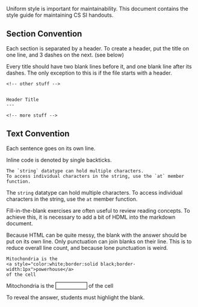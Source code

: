 Uniform style is important for maintainability.
This document contains the style guide for maintaining CS SI handouts.


Section Convention
---

Each section is separated by a header.
To create a header, put the title on one line, and 3 dashes on the next. (see below)

Every title should have two blank lines before it, and one blank line after its dashes.
The only exception to this is if the file starts with a header.

```
<!-- other stuff -->


Header Title
---

<!-- more stuff -->
```


Text Convention
---

Each sentence goes on its own line.

Inline code is denoted by single backticks.

```
The `string` datatype can hold multiple characters.
To access individual characters in the string, use the `at` member function.
```

The `string` datatype can hold multiple characters.
To access individual characters in the string, use the `at` member function.

Fill-in-the-blank exercises are often useful to review reading concepts.
To achieve this, it is necessary to add a bit of HDML into the markdown document.

Because HTML can be quite messy, the blank with the answer should be put on its own line.
Only punctuation can join blanks on their line.
This is to reduce overall line count, and because lone punctuation is weird.

```
Mitochondria is the
<a style="color:white;border:solid black;border-width:1px">powerhouse</a>
of the cell
```

Mitochondria is the
<a style="color:white;border:solid black;border-width:1px">powerhouse</a>
of the cell

To reveal the answer, students must highlight the blank.

